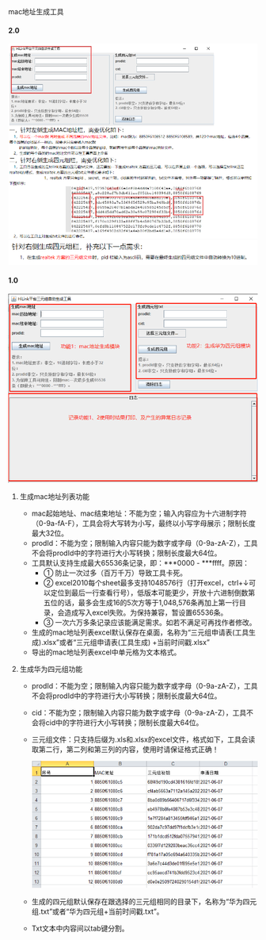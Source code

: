 mac地址生成工具

#### 2.0

![2.0需求.png](/src/resources/static/image/2.0需求.png)
![2.0补充需求.png](src/resources/static/image/2.0补充需求.png)


#### 1.0

![MacGenerator.png](/src/resources/static/image/MacGenerator.png)

1. 生成mac地址列表功能
    - mac起始地址、mac结束地址：不能为空；输入内容应为十六进制字符（0-9a-fA-F），工具会将大写转为小写，最终以小写字母展示；限制长度最大32位。
    - prodId：不能为空；限制输入内容只能为数字或字母（0-9a-zA-Z），工具不会将prodId中的字符进行大小写转换；限制长度最大64位。
    - 工具默认支持生成最大65536条记录，即：***0000 - ***ffff。原因：
        - ① 防止一次过多（百万千万）导致工具卡死。
        - ② excel2010每个sheet最多支持1048576行（打开excel，ctrl+↓可以定位到最后一行查看行号），低版本可能更少，开放十六进制倒数第五位的话，最多会生成16的5次方等于1,048,576条再加上第一行目录，会造成写入excel失败。为保持兼容，暂设置65536条。
        - ③ 一次六万多条记录应该能满足需求。如若不满足可再找作者修改。
    - 生成的mac地址列表excel默认保存在桌面，名称为“三元组申请表(工具生成).xlsx”或者“三元组申请表(工具生成) +当前时间戳.xlsx”
    - 导出的mac地址列表excel中单元格为文本格式。

    
2. 生成华为四元组功能
    - prodId：不能为空；限制输入内容只能为数字或字母（0-9a-zA-Z），工具不会将prodId中的字符进行大小写转换；限制长度最大64位。
    - cid：不能为空；限制输入内容只能为数字或字母（0-9a-zA-Z），工具不会将cid中的字符进行大小写转换；限制长度最大64位。
    - 三元组文件：只支持后缀为.xls和.xlsx的excel文件，格式如下，工具会读取第二行，第二列和第三列的内容，使用时请保证格式正确！
        
        ![三元组.png](/src/resources/static/image/三元组.png)
        
    - 生成的四元组默认保存在跟选择的三元组相同的目录下，名称为“华为四元组.txt”或者“华为四元组+当前时间戳.txt”。
    - Txt文本中内容间以tab键分割。


